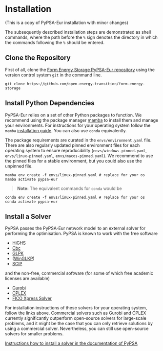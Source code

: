 # Installation

(This is a copy of PyPSA-Eur installation with minor changes)

The subsequently described installation steps are demonstrated as shell commands, where the path before the `%` sign denotes the  directory in which the commands following the `%` should be entered.

## Clone the Repository

First of all, clone the [Form Energy Storage PyPSA-Eur repository](https://github.com/open-energy-transition/form-energy-storage) using the version control system `git` in the command line.

```
git clone https://github.com/open-energy-transition/form-energy-storage
```

## Install Python Dependencies

PyPSA-Eur relies on a set of other Python packages to function. We recommend using the package manager [mamba](https://mamba.readthedocs.io/en/latest/) to install them and manage your environments. For instructions for your operating system follow the `mamba` [installation guide](https://mamba.readthedocs.io/en/latest/installation/mamba-installation.html). You can also use `conda` equivalently.

The package requirements are curated in the `envs/environment.yaml` file. There are also regularly updated pinned environment files for each operating system to ensure reproducibility (`envs/windows-pinned.yaml`, `envs/linux-pinned.yaml`, `envs/macos-pinned.yaml`). We recommend to use the pinned files for a stable environment, but you could also use the unpinned file.

```
mamba env create -f envs/linux-pinned.yaml # replace for your os
mamba activate pypsa-eur
```

> **Note:** The equivalent commands for `conda` would be

```
conda env create -f envs/linux-pinned.yaml # replace for your os
conda activate pypsa-eur
```

## Install a Solver

PyPSA passes the PyPSA-Eur network model to an external solver for performing the optimisation. PyPSA is known to work with the free software

- [HiGHS](https://highs.dev/)
- [Cbc](https://projects.coin-or.org/Cbc#DownloadandInstall)
- [GLPK](https://www.gnu.org/software/glpk/)
- ([WinGLKP](http://winglpk.sourceforge.net/))
- [SCIP](https://scipopt.github.io/PySCIPOpt/docs/html/index.html)

and the non-free, commercial software (for some of which free academic licenses are available)

- [Gurobi](https://www.gurobi.com/documentation/quickstart.html)
- [CPLEX](https://www.ibm.com/products/ilog-cplex-optimization-studio)
- [FICO Xpress Solver](https://www.fico.com/de/products/fico-xpress-solver)

For installation instructions of these solvers for your operating system, follow the links above. Commercial solvers such as Gurobi and CPLEX currently significantly outperform open-source solvers for large-scale problems, and it might be the case that you can only retrieve solutions by using a commercial solver. Nevertheless, you can still use open-source solvers for smaller problems.

[Instructions how to install a solver in the documentation of PyPSA](https://pypsa.readthedocs.io/en/latest/installation.html#getting-a-solver-for-linear-optimisation)

